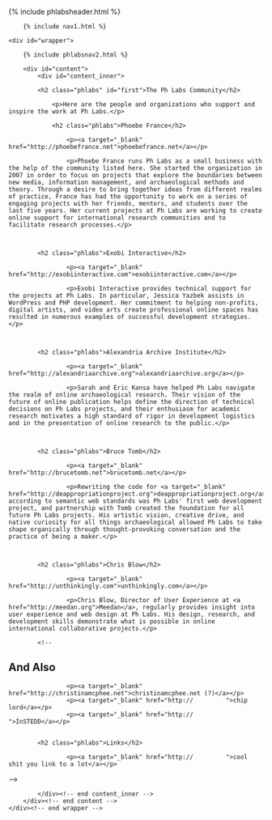 {% include phlabsheader.html %}

<body id="phlabsbody_community"> 
		
		{% include nav1.html %}
	
	<div id="wrapper"> 

		{% include phlabsnav2.html %}

		<div id="content">
			<div id="content_inner">
	
			<h2 class="phlabs" id="first">The Ph Labs Community</h2>

				<p>Here are the people and organizations who support and inspire the work at Ph Labs.</p>

				<h2 class="phlabs">Phoebe France</h2>

					<p><a target="_blank" href="http://phoebefrance.net">phoebefrance.net</a></p>

					<p>Phoebe France runs Ph Labs as a small business with the help of the community listed here. She started the organization in 2007 in order to focus on projects that explore the boundaries between new media, information management, and archaeological methods and theory. Through a desire to bring together ideas from different realms of practice, France has had the opportunity to work on a series of engaging projects with her friends, mentors, and students over the last five years. Her current projects at Ph Labs are working to create online support for international research communities and to facilitate research processes.</p>



			<h2 class="phlabs">Exobi Interactive</h2>

					<p><a target="_blank" href="http://exobiinteractive.com">exobiinteractive.com</a></p>

					<p>Exobi Interactive provides technical support for the projects at Ph Labs. In particular, Jessica Yazbek assists in WordPress and PHP development. Her commitment to helping non-profits, digital artists, and video arts create professional online spaces has resulted in numerous examples of successful development strategies.</p>



			<h2 class="phlabs">Alexandria Archive Institute</h2>

					<p><a target="_blank" href="http://alexandriaarchive.org">alexandriaarchive.org</a></p>

					<p>Sarah and Eric Kansa have helped Ph Labs navigate the realm of online archaeological research. Their vision of the future of online publication helps define the direction of technical decisions on Ph Labs projects, and their enthusiasm for academic research motivates a high standard of rigor in development logistics and in the presentation of online research to the public.</p>



			<h2 class="phlabs">Bruce Tomb</h2>

					<p><a target="_blank" href="http://brucetomb.net">brucetomb.net</a></p>

					<p>Rewriting the code for <a target="_blank" href="http://deappropriationproject.org">deappropriationproject.org</a> according to semantic web standards was Ph Labs' first web development project, and partnership with Tomb created the foundation for all future Ph Labs projects. His artistic vision, creative drive, and native curiosity for all things archaeological allowed Ph Labs to take shape organically through thought-provoking conversation and the practice of being a maker.</p>



			<h2 class="phlabs">Chris Blow</h2>

					<p><a target="_blank" href="http://unthinkingly.com">unthinkingly.com</a></p>

					<p>Chris Blow, Director of User Experience at <a href="http://meedan.org">Meedan</a>, regularly provides insight into user experience and web design at Ph Labs. His design, research, and development skills demonstrate what is possible in online international collaborative projects.</p>

			<!--
<h2 class="phlabs">And Also</h2>

					<p><a target="_blank" href="http://christinamcphee.net">christinamcphee.net (?)</a></p>
					<p><a target="_blank" href="http://			">chip lord</a></p>
					<p><a target="_blank" href="http://			">InSTEDD</a></p>


			<h2 class="phlabs">Links</h2>

					<p><a target="_blank" href="http://			">cool shit you link to a lot</a></p>
-->


			
			</div><!-- end content_inner -->
		</div><!-- end content -->
	</div><!-- end wrapper -->
</body>


